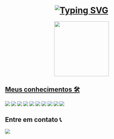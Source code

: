 

<h1 align="center"> <a href="https://git.io/typing-svg"><img src="https://readme-typing-svg.demolab.com?font=Fira+Code&pause=1000&color=F7F7F7&width=435&lines=Ol%C3%A1%2C+seja+bem+vindo(a)+ao+meu+perfil!" alt="Typing SVG" /></a></h1>

<div align="center">
  <a href="https://github.com/pmela">
  <img height="180em" src="https://github-readme-stats.vercel.app/api/top-langs/?username=pmela&locale=pt-br&layout=compact&langs_count=7&theme=dark&title_color=884CFF&bg_color=161b22&text_color=E6F1FE"/>
</div>

## Meus conhecimentos  🛠

  <a target="_blank"><img src="https://img.shields.io/badge/Angular-2F363D?style=for-the-badge&logo=angular&logoColor=white" target="_blank"></a>
    <a target="_blank"><img src="https://img.shields.io/badge/Python-2F363D?style=for-the-badge&logo=python&logoColor=white" target="_blank"></a>
    <a target="_blank"><img src="https://img.shields.io/badge/Django-2F363D?style=for-the-badge&logo=django&logoColor=white" target="_blank"></a>
    <a target="_blank"><img src="https://img.shields.io/badge/Php-2F363D?style=for-the-badge&logo=php&logoColor=white" target="_blank"></a>
    <a target="_blank"><img src="https://img.shields.io/badge/React-2F363D?style=for-the-badge&logo=react&logoColor=white" target="_blank"></a>
    <a target="_blank"><img src="https://img.shields.io/badge/Typescript-2F363D?style=for-the-badge&logo=typescript&logoColor=white" target="_blank"></a>
    <a target="_blank"><img src="https://img.shields.io/badge/Vue.js-2F363D?style=for-the-badge&logo=vue.js&logoColor=white" target="_blank"></a>
    <a target="_blank"><img src="https://img.shields.io/badge/Node-2F363D?style=for-the-badge&logo=nodedotjs&logoColor=white" target="_blank"></a>
    <a target="_blank"><img src="https://img.shields.io/badge/Sql-2F363D?style=for-the-badge&logo=mysql&logoColor=white" target="_blank"></a>
    <a target="_blank"><img src="https://img.shields.io/badge/Postgresql-2F363D?style=for-the-badge&logo=Postgresql&logoColor=white" target="_blank"></a>

## Entre em contato 📞
 <a href="https://www.linkedin.com/in/pamela-araujo-pxtech/" target="_blank"><img src="https://img.shields.io/badge/-LinkedIn-%230077B5?style=for-the-badge&logo=linkedin&logoColor=white" target="_blank"></a> 

  

